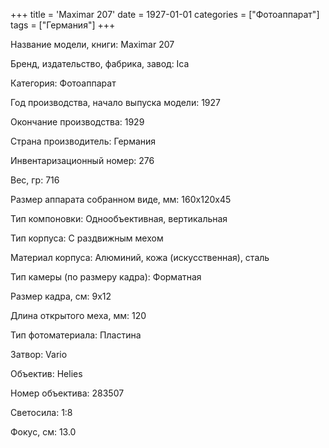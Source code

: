 +++
title = 'Maximar 207'
date = 1927-01-01
categories = ["Фотоаппарат"]
tags = ["Германия"]
+++

Название модели, книги: Maximar 207

Бренд, издательство, фабрика, завод: Ica

Категория: Фотоаппарат

Год производства, начало выпуска модели: 1927

Окончание производства: 1929

Страна производитель: Германия

Инвентаризационный номер: 276

Вес, гр: 716

Размер аппарата  собранном виде, мм: 160x120x45

Тип компоновки: Однообъективная, вертикальная

Тип корпуса: С раздвижным мехом

Материал корпуса: Алюминий, кожа (искусственная), сталь

Тип камеры (по размеру кадра): Форматная

Размер кадра, см: 9х12

Длина открытого меха, мм: 120

Тип фотоматериала: Пластина

Затвор: Vario

Объектив: Helies

Номер объектива: 283507

Светосила: 1:8

Фокус, см: 13.0

